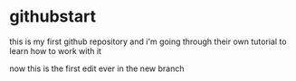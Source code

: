 # githubstart
this is my first github repository and i'm going through their own tutorial to learn how to work with it


now this is the first edit ever in the new branch
